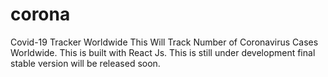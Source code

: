 # corona
Covid-19 Tracker Worldwide
This Will Track Number of Coronavirus Cases Worldwide.
This is built with React Js.
This is still under development final stable version will be released soon.
